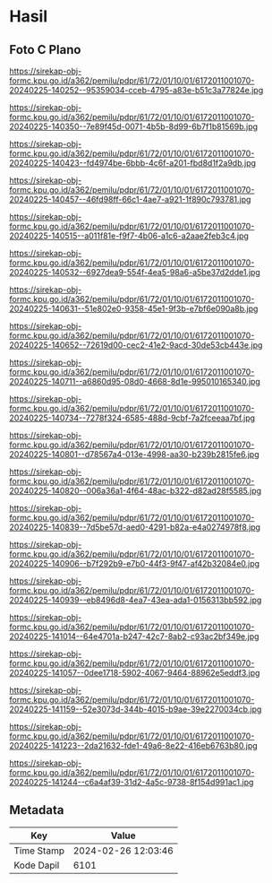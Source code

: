 # Hasil

## Foto C Plano

https://sirekap-obj-formc.kpu.go.id/a362/pemilu/pdpr/61/72/01/10/01/6172011001070-20240225-140252--95359034-cceb-4795-a83e-b51c3a77824e.jpg

https://sirekap-obj-formc.kpu.go.id/a362/pemilu/pdpr/61/72/01/10/01/6172011001070-20240225-140350--7e89f45d-0071-4b5b-8d99-6b7f1b81569b.jpg

https://sirekap-obj-formc.kpu.go.id/a362/pemilu/pdpr/61/72/01/10/01/6172011001070-20240225-140423--fd4974be-6bbb-4c6f-a201-fbd8d1f2a9db.jpg

https://sirekap-obj-formc.kpu.go.id/a362/pemilu/pdpr/61/72/01/10/01/6172011001070-20240225-140457--46fd98ff-66c1-4ae7-a921-1f890c793781.jpg

https://sirekap-obj-formc.kpu.go.id/a362/pemilu/pdpr/61/72/01/10/01/6172011001070-20240225-140515--a011f81e-f9f7-4b06-a1c6-a2aae2feb3c4.jpg

https://sirekap-obj-formc.kpu.go.id/a362/pemilu/pdpr/61/72/01/10/01/6172011001070-20240225-140532--6927dea9-554f-4ea5-98a6-a5be37d2dde1.jpg

https://sirekap-obj-formc.kpu.go.id/a362/pemilu/pdpr/61/72/01/10/01/6172011001070-20240225-140631--51e802e0-9358-45e1-9f3b-e7bf6e090a8b.jpg

https://sirekap-obj-formc.kpu.go.id/a362/pemilu/pdpr/61/72/01/10/01/6172011001070-20240225-140652--72619d00-cec2-41e2-9acd-30de53cb443e.jpg

https://sirekap-obj-formc.kpu.go.id/a362/pemilu/pdpr/61/72/01/10/01/6172011001070-20240225-140711--a6860d95-08d0-4668-8d1e-995010165340.jpg

https://sirekap-obj-formc.kpu.go.id/a362/pemilu/pdpr/61/72/01/10/01/6172011001070-20240225-140734--7278f324-6585-488d-9cbf-7a2fceeaa7bf.jpg

https://sirekap-obj-formc.kpu.go.id/a362/pemilu/pdpr/61/72/01/10/01/6172011001070-20240225-140801--d78567a4-013e-4998-aa30-b239b2815fe6.jpg

https://sirekap-obj-formc.kpu.go.id/a362/pemilu/pdpr/61/72/01/10/01/6172011001070-20240225-140820--006a36a1-4f64-48ac-b322-d82ad28f5585.jpg

https://sirekap-obj-formc.kpu.go.id/a362/pemilu/pdpr/61/72/01/10/01/6172011001070-20240225-140839--7d5be57d-aed0-4291-b82a-e4a0274978f8.jpg

https://sirekap-obj-formc.kpu.go.id/a362/pemilu/pdpr/61/72/01/10/01/6172011001070-20240225-140906--b7f292b9-e7b0-44f3-9f47-af42b32084e0.jpg

https://sirekap-obj-formc.kpu.go.id/a362/pemilu/pdpr/61/72/01/10/01/6172011001070-20240225-140939--eb8496d8-4ea7-43ea-ada1-0156313bb592.jpg

https://sirekap-obj-formc.kpu.go.id/a362/pemilu/pdpr/61/72/01/10/01/6172011001070-20240225-141014--64e4701a-b247-42c7-8ab2-c93ac2bf349e.jpg

https://sirekap-obj-formc.kpu.go.id/a362/pemilu/pdpr/61/72/01/10/01/6172011001070-20240225-141057--0dee1718-5902-4067-9464-88962e5eddf3.jpg

https://sirekap-obj-formc.kpu.go.id/a362/pemilu/pdpr/61/72/01/10/01/6172011001070-20240225-141159--52e3073d-344b-4015-b9ae-39e2270034cb.jpg

https://sirekap-obj-formc.kpu.go.id/a362/pemilu/pdpr/61/72/01/10/01/6172011001070-20240225-141223--2da21632-fde1-49a6-8e22-416eb6763b80.jpg

https://sirekap-obj-formc.kpu.go.id/a362/pemilu/pdpr/61/72/01/10/01/6172011001070-20240225-141244--c6a4af39-31d2-4a5c-9738-8f154d991ac1.jpg


## Metadata

| Key        | Value               |
| ---------- | ------------------- |
| Time Stamp | 2024-02-26 12:03:46 |
| Kode Dapil | 6101                |



